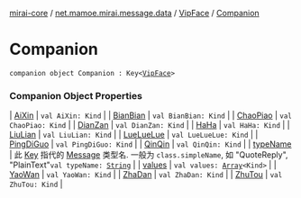 [mirai-core](../../../index.md) / [net.mamoe.mirai.message.data](../../index.md) / [VipFace](../index.md) / [Companion](./index.md)

# Companion

`companion object Companion : Key<`[`VipFace`](../index.md)`>`

### Companion Object Properties

| [AiXin](-ai-xin.md) | `val AiXin: Kind` |
| [BianBian](-bian-bian.md) | `val BianBian: Kind` |
| [ChaoPiao](-chao-piao.md) | `val ChaoPiao: Kind` |
| [DianZan](-dian-zan.md) | `val DianZan: Kind` |
| [HaHa](-ha-ha.md) | `val HaHa: Kind` |
| [LiuLian](-liu-lian.md) | `val LiuLian: Kind` |
| [LueLueLue](-lue-lue-lue.md) | `val LueLueLue: Kind` |
| [PingDiGuo](-ping-di-guo.md) | `val PingDiGuo: Kind` |
| [QinQin](-qin-qin.md) | `val QinQin: Kind` |
| [typeName](type-name.md) | 此 [Key](../../-message/-key/index.md) 指代的 [Message](../../-message/index.md) 类型名. 一般为 `class.simpleName`, 如 "QuoteReply", "PlainText"`val typeName: `[`String`](https://kotlinlang.org/api/latest/jvm/stdlib/kotlin/-string/index.html) |
| [values](values.md) | `val values: `[`Array`](https://kotlinlang.org/api/latest/jvm/stdlib/kotlin/-array/index.html)`<Kind>` |
| [YaoWan](-yao-wan.md) | `val YaoWan: Kind` |
| [ZhaDan](-zha-dan.md) | `val ZhaDan: Kind` |
| [ZhuTou](-zhu-tou.md) | `val ZhuTou: Kind` |

